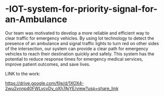 # -IOT-system-for-priority-signal-for-an-Ambulance

Our team was motivated to develop a more reliable and efficient way to clear traffic for emergency vehicles. By using lot technology to detect the presence of an ambulance and signal traffic lights to turn red on other sides of the intersection, our system can provide a clear path for emergency vehicles to reach their destination quickly and safely. This system has the potential to reduce response times for emergency medical services, improve patient outcomes, and save lives.

LINK to the work:

https://drive.google.com/file/d/1XOX4-2wu2vnnp40FWLvcvDy_oXh7AjYE/view?usp=share_link

